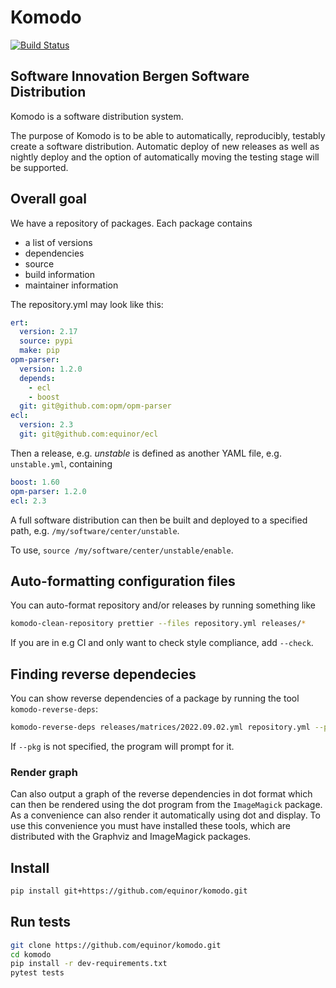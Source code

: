 # Komodo
[![Build Status](https://github.com/equinor/komodo/actions/workflows/test.yml/badge.svg)](https://github.com/equinor/komodo/actions/workflows/test.yml)

## Software Innovation Bergen Software Distribution

Komodo is a software distribution system.

The purpose of Komodo is to be able to automatically, reproducibly, testably
create a software distribution. Automatic deploy of new releases as well as
nightly deploy and the option of automatically moving the testing stage will be
supported.

## Overall goal

We have a repository of packages. Each package contains
* a list of versions
* dependencies
* source
* build information
* maintainer information

The repository.yml may look like this:

```yml
ert:
  version: 2.17
  source: pypi
  make: pip
opm-parser:
  version: 1.2.0
  depends:
    - ecl
    - boost
  git: git@github.com:opm/opm-parser
ecl:
  version: 2.3
  git: git@github.com:equinor/ecl
```

Then a release, e.g. _unstable_ is defined as another YAML file,
e.g. `unstable.yml`, containing

```yml
boost: 1.60
opm-parser: 1.2.0
ecl: 2.3
```

A full software distribution can then be built and deployed to a specified path,
e.g. `/my/software/center/unstable`.

To use, `source /my/software/center/unstable/enable`.

## Auto-formatting configuration files

You can auto-format repository and/or releases by running something like
```bash
komodo-clean-repository prettier --files repository.yml releases/*
```
If you are in e.g CI and only want to check style compliance, add `--check`.

## Finding reverse dependecies

You can show reverse dependencies of a package by running the tool `komodo-reverse-deps`:
```bash
komodo-reverse-deps releases/matrices/2022.09.02.yml repository.yml --pkg websockets
```
If `--pkg` is not specified, the program will prompt for it.

### Render graph

Can also output a graph of the reverse dependencies in dot format which can then be rendered using
the dot program from the `ImageMagick` package. As a convenience can also render it automatically
using dot and display. To use this convenience you must have installed these tools, which are
distributed with the Graphviz and ImageMagick packages.

## Install

```bash
pip install git+https://github.com/equinor/komodo.git
```

## Run tests

```bash
git clone https://github.com/equinor/komodo.git
cd komodo
pip install -r dev-requirements.txt
pytest tests
```
